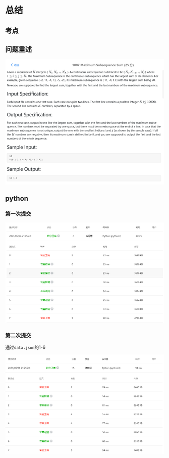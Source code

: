 # 总结
## 考点


## 问题重述
![](https://raw.githubusercontent.com/ednow/cloudimg/main/githubio/20210627125201.png)

## python
### 第一次提交
![](https://raw.githubusercontent.com/ednow/cloudimg/main/githubio/20210628210606.png)


### 第二次提交
通过`data.json`的1-6

![](https://raw.githubusercontent.com/ednow/cloudimg/main/githubio/20210628212537.png)